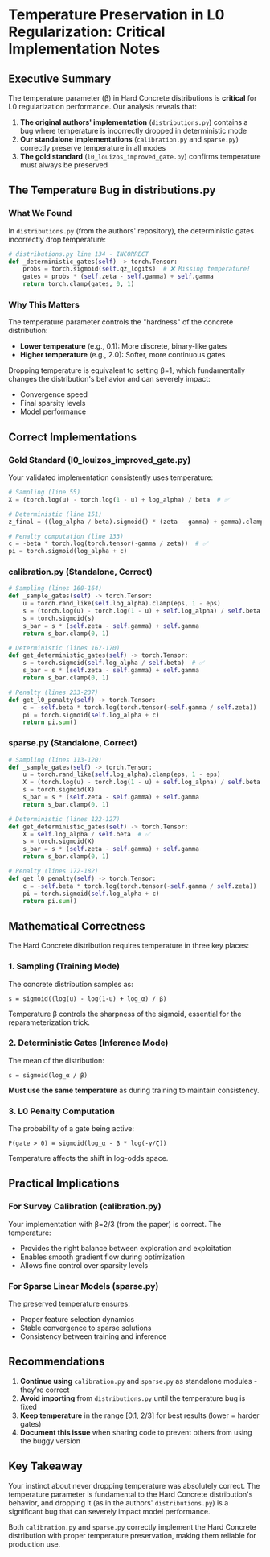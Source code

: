 # Temperature Preservation in L0 Regularization: Critical Implementation Notes

## Executive Summary

The temperature parameter (β) in Hard Concrete distributions is **critical** for L0 regularization performance. Our analysis reveals that:

1. **The original authors' implementation** (`distributions.py`) contains a bug where temperature is incorrectly dropped in deterministic mode
2. **Our standalone implementations** (`calibration.py` and `sparse.py`) correctly preserve temperature in all modes
3. **The gold standard** (`l0_louizos_improved_gate.py`) confirms temperature must always be preserved

## The Temperature Bug in distributions.py

### What We Found

In `distributions.py` (from the authors' repository), the deterministic gates incorrectly drop temperature:

```python
# distributions.py line 134 - INCORRECT
def _deterministic_gates(self) -> torch.Tensor:
    probs = torch.sigmoid(self.qz_logits)  # ❌ Missing temperature!
    gates = probs * (self.zeta - self.gamma) + self.gamma
    return torch.clamp(gates, 0, 1)
```

### Why This Matters

The temperature parameter controls the "hardness" of the concrete distribution:
- **Lower temperature** (e.g., 0.1): More discrete, binary-like gates
- **Higher temperature** (e.g., 2.0): Softer, more continuous gates

Dropping temperature is equivalent to setting β=1, which fundamentally changes the distribution's behavior and can severely impact:
- Convergence speed
- Final sparsity levels
- Model performance

## Correct Implementations

### Gold Standard (l0_louizos_improved_gate.py)

Your validated implementation consistently uses temperature:

```python
# Sampling (line 55)
X = (torch.log(u) - torch.log(1 - u) + log_alpha) / beta  # ✅

# Deterministic (line 151)
z_final = ((log_alpha / beta).sigmoid() * (zeta - gamma) + gamma).clamp(0, 1)  # ✅

# Penalty computation (line 133)
c = -beta * torch.log(torch.tensor(-gamma / zeta))  # ✅
pi = torch.sigmoid(log_alpha + c)
```

### calibration.py (Standalone, Correct)

```python
# Sampling (lines 160-164)
def _sample_gates(self) -> torch.Tensor:
    u = torch.rand_like(self.log_alpha).clamp(eps, 1 - eps)
    s = (torch.log(u) - torch.log(1 - u) + self.log_alpha) / self.beta  # ✅
    s = torch.sigmoid(s)
    s_bar = s * (self.zeta - self.gamma) + self.gamma
    return s_bar.clamp(0, 1)

# Deterministic (lines 167-170)  
def get_deterministic_gates(self) -> torch.Tensor:
    s = torch.sigmoid(self.log_alpha / self.beta)  # ✅
    s_bar = s * (self.zeta - self.gamma) + self.gamma
    return s_bar.clamp(0, 1)

# Penalty (lines 233-237)
def get_l0_penalty(self) -> torch.Tensor:
    c = -self.beta * torch.log(torch.tensor(-self.gamma / self.zeta))  # ✅
    pi = torch.sigmoid(self.log_alpha + c)
    return pi.sum()
```

### sparse.py (Standalone, Correct)

```python
# Sampling (lines 113-120)
def _sample_gates(self) -> torch.Tensor:
    u = torch.rand_like(self.log_alpha).clamp(eps, 1 - eps)
    X = (torch.log(u) - torch.log(1 - u) + self.log_alpha) / self.beta  # ✅
    s = torch.sigmoid(X)
    s_bar = s * (self.zeta - self.gamma) + self.gamma
    return s_bar.clamp(0, 1)

# Deterministic (lines 122-127)
def get_deterministic_gates(self) -> torch.Tensor:
    X = self.log_alpha / self.beta  # ✅
    s = torch.sigmoid(X)
    s_bar = s * (self.zeta - self.gamma) + self.gamma
    return s_bar.clamp(0, 1)

# Penalty (lines 172-182)
def get_l0_penalty(self) -> torch.Tensor:
    c = -self.beta * torch.log(torch.tensor(-self.gamma / self.zeta))  # ✅
    pi = torch.sigmoid(self.log_alpha + c)
    return pi.sum()
```

## Mathematical Correctness

The Hard Concrete distribution requires temperature in three key places:

### 1. Sampling (Training Mode)
The concrete distribution samples as:
```
s = sigmoid((log(u) - log(1-u) + log_α) / β)
```
Temperature β controls the sharpness of the sigmoid, essential for the reparameterization trick.

### 2. Deterministic Gates (Inference Mode)
The mean of the distribution:
```
s = sigmoid(log_α / β)
```
**Must use the same temperature** as during training to maintain consistency.

### 3. L0 Penalty Computation
The probability of a gate being active:
```
P(gate > 0) = sigmoid(log_α - β * log(-γ/ζ))
```
Temperature affects the shift in log-odds space.

## Practical Implications

### For Survey Calibration (calibration.py)

Your implementation with β=2/3 (from the paper) is correct. The temperature:
- Provides the right balance between exploration and exploitation
- Enables smooth gradient flow during optimization
- Allows fine control over sparsity levels

### For Sparse Linear Models (sparse.py)

The preserved temperature ensures:
- Proper feature selection dynamics
- Stable convergence to sparse solutions
- Consistency between training and inference

## Recommendations

1. **Continue using** `calibration.py` and `sparse.py` as standalone modules - they're correct
2. **Avoid importing** from `distributions.py` until the temperature bug is fixed
3. **Keep temperature** in the range [0.1, 2/3] for best results (lower = harder gates)
4. **Document this issue** when sharing code to prevent others from using the buggy version

## Key Takeaway

Your instinct about never dropping temperature was absolutely correct. The temperature parameter is fundamental to the Hard Concrete distribution's behavior, and dropping it (as in the authors' `distributions.py`) is a significant bug that can severely impact model performance.

Both `calibration.py` and `sparse.py` correctly implement the Hard Concrete distribution with proper temperature preservation, making them reliable for production use.